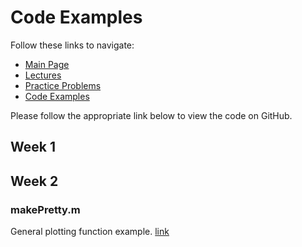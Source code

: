 # Code Examples
Follow these links to navigate:
- [Main Page](https://jacksonburns.github.io/MATLAB-Start-to-Finish/)
- [Lectures ](https://jacksonburns.github.io/MATLAB-Start-to-Finish/Lectures/Lectures-Landing-Page)
- [Practice Problems](https://jacksonburns.github.io/MATLAB-Start-to-Finish/Practice-Problems/Practice-Problems-Landing-Page)
- [Code Examples](https://jacksonburns.github.io/MATLAB-Start-to-Finish/Code-Examples/Code-Examples-Landing-Page)

Please follow the appropriate link below to view the code on GitHub.

## Week 1

## Week 2
### makePretty.m
General plotting function example. [link](https://github.com/JacksonBurns/MATLAB-Start-to-Finish/blob/master/Code-20Examples/Week-2/makePretty.m)
